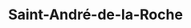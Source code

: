 ---
title: Saint-André-de-la-Roche
url: /saint-andre-de-la-roche/
latitude: 43.746
longitude: 7.289
---